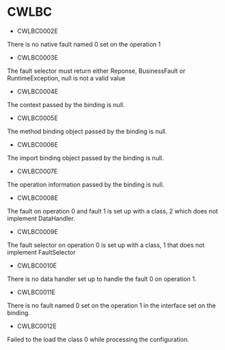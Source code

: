 # CWLBC

- CWLBC0002E

There is no native fault named 0 set on the operation 1
- CWLBC0003E

The fault selector must return either Reponse, BusinessFault or RuntimeException, null is not a valid value
- CWLBC0004E

The context passed by the binding is null.
- CWLBC0005E

The method binding object passed by the binding is null.
- CWLBC0006E

The import binding object passed by the binding is null.
- CWLBC0007E

The operation information passed by the binding is null.
- CWLBC0008E

The fault on operation 0 and fault 1 is set up with a class, 2 which does not implement DataHandler.
- CWLBC0009E

The fault selector on operation 0 is set up with a class, 1 that does not implement FaultSelector
- CWLBC0010E

There is no data handler set up to handle the fault 0 on operation 1.
- CWLBC0011E

There is no fault named 0 set on the operation 1 in the interface set on the binding.
- CWLBC0012E

Failed to the load the class 0 while processing the configuration.
